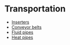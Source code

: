 # Transportation


- [Inserters](transport/1-inserters.md)
- [Conveyor belts](transport/2-conveyor-belts.md)
- [Fluid pipes](transport/3-fluid-pipes.md)
- [Heat pipes](transport/4-heat-pipes.md)

